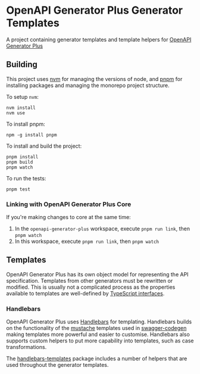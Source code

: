# OpenAPI Generator Plus Generator Templates

A project containing generator templates and template helpers for [OpenAPI Generator Plus](https://github.com/karlvr/openapi-generator-plus)

## Building

This project uses [nvm](https://github.com/nvm-sh/nvm) for managing the versions of node, and [pnpm](https://pnpm.io) for installing packages and managing the monorepo project structure.

To setup `nvm`:

```shell
nvm install
nvm use
```

To install pnpm:

```shell
npm -g install pnpm
```

To install and build the project:

```
pnpm install
pnpm build
pnpm watch
```

To run the tests:

```shell
pnpm test
```

### Linking with OpenAPI Generator Plus Core

If you're making changes to core at the same time:

1. In the `openapi-generator-plus` workspace, execute `pnpm run link`, then `pnpm watch`
2. In this workspace, execute `pnpm run link`, then `pnpm watch`

## Templates

OpenAPI Generator Plus has its own object model for representing the API specification. Templates from other
generators must be rewritten or modified. This is usually not a complicated process as the
properties available to templates are well-defined by [TypeScript interfaces](https://github.com/karlvr/openapi-generator-plus/blob/master/packages/types/src/types.ts).

### Handlebars

OpenAPI Generator Plus uses [Handlebars](https://handlebarsjs.com) for templating. Handlebars builds on the functionality of the
[mustache](https://mustache.github.io) templates used in [swagger-codegen](https://github.com/swagger-api/swagger-codegen)
making templates more powerful and easier to customise. Handlebars also supports custom helpers to put more
capability into templates, such as case transformations.

The [handlebars-templates](./packages/handlebars-templates) package includes a number of helpers that are used throughout
the generator templates.
